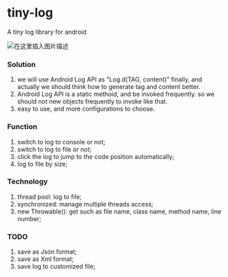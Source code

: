 # tiny-log
A tiny log library for android

![在这里插入图片描述](https://img-blog.csdnimg.cn/20181223135243751.png?x-oss-process=image/watermark,type_ZmFuZ3poZW5naGVpdGk,shadow_10,text_aHR0cHM6Ly9ibG9nLmNzZG4ubmV0L2Rkbm9zaA==,size_16,color_FFFFFF,t_70)

### Solution
1. we will use Android Log API as "Log.d(TAG, content)" finally,
and actually we should think how to generate tag and content better.
2. Android Log API is a static methoid, and be invoked frequently.
so we should not new objects frequently to invoke like that.
3. easy to use, and more configurations to choose.

### Function
1. switch to log to console or not;
2. switch to log to file or not;
3. click the log to jump to the code position automatically;
4. log to file by size;

### Technology
1. thread pool: log to file;
2. synchronized: manage multiple threads access;
3. new Throwable(): get such as file name, class name, method name, line number;

### TODO
1. save as Json format;
2. save as Xml format;
3. save log to customized file;
